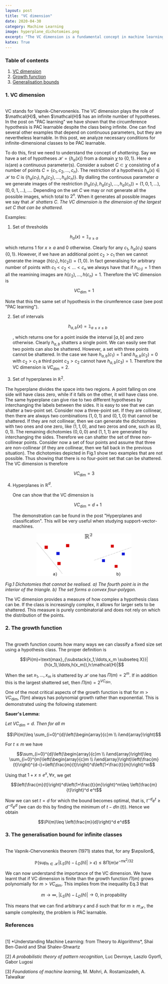 ```yaml
---
layout: post
title: "VC dimension"
date: 2020-04-30
category: Machine Learning
image: hyperplane_dichotomies.png
excerpt: "The VC dimension is a fundamental concept in machine learning theory. It gives a measure of complexity based on combinatorial aspects. This concept is used to show how certain infinite hypothesis classes are PAC-learnable. Some of the main ideas are explained: growth function and shattering. I give examples and show how the VC dimension can bound the generalization error."
katex: True
---
```

### **Table of contents**

1. [VC dimension](#VC)
2. [Growth function](#growth)
3. [Generalisation bounds](#genbounds)

<a name="VC"></a>
### **1. VC dimension**
<br/>
VC stands for Vapnik-Chervonenkis. The VC dimension plays the role of $\mathcal{H}$, when $\mathcal{H}$ has an infinite number of hypotheses. In the post on "PAC learning" we have shown that the circumference hypothesis is PAC learnable despite the class being infinite. One can find several other examples that depend on continuous parameters, but they are nevertheless learnable. In this post, we analyze necessary conditions for infinite-dimensional classes to be PAC learnable.

To do this, first we need to understand the concept of *shattering*. Say we have  a set of hypotheses $\mathcal{H}=\{h_a(x)\}$ from a domain $\chi$ to $\{0,1\}$. Here $a$ is(are) a continuous parameter(s). Consider a subset $C\subset \chi$ consisting of a number of points $C=\{c_1,c_2,\ldots,c_n\}$. The restriction of a hypothesis $h_a(x)\in\mathcal{H}$ to $C$ is $\{h_a(c_1),h_a(c_2),\dots,h_a(c_n)\}$. By dialling the continuous parameter $a$ we generate images of the restriction $(h_a(c_1),h_a(c_2),\dots,h_a(c_n))=(1,0,1,\ldots),(0,0,1,\ldots),\ldots$. Depending on the set $C$ we may or not generate all the possible images, which total to $2^n$. When it generates all possible images we say that $\mathcal{H}$ *shatters* $C$. *The VC dimension is the dimension of the largest set $C$ that can be shattered.*

Examples:

1) Set of thresholds 
   
  $$h_a(x)=\mathbb{1}_{x\geq a}$$

  which returns $1$ for $x\geq a$ and $0$ otherwise. Clearly for any $c_1$, $h_a(c_1)$ spans $\{0,1\}$. However, if we have an additional point $c_2>c_1$ then we cannot generate the image $(h(c_1),h(c_2))=(1,0)$. In fact generalising for arbitrary number of points with $c_1<c_2<\ldots<c_n$ we always have that if $h_(c_1)=1$ then all the reamining images are $h(c_2),\ldots,h(c_n)=1$. Therefore the VC dimension is 

  $$VC_{\text{dim}}=1$$

  Note that this the same set of hypothesis in the cirumference case (see post "PAC learning").

2) Set of intervals 
   
   $$h_{a,b}(x)=\mathbb{1}_{a\leq x\leq b}$$

   , which returns one for a point inside the interval $[a,b]$ and zero otherwise. Clearly $h_{a,b}$ shatters a single point. We can easily see that two points can also be shattered. However, a set with three points cannot be shattered. In the case we have $h_{a,b}(c_1)=1$ and $h_{a,b}(c_2)=0$ with $c_2>c_1$ a third point $c_3>c_2$ cannot have $h_{a,b}(c_3)=1$. Therefore the VC dimension is $VC_{\text{dim}}=2$.

3) Set of hyperplanes in $\mathbb{R}^2$.
    
  The hyperplane divides the space into two regions. A point falling on one side will have class zero, while if it falls on the other, it will have class one. The same hyperplane can give rise to two different hypotheses by interchanging the labels between the sides. It is easy to see that we can shatter a two-point set. Consider now a three-point set. If they are collinear, then there are always two combinations $(1,0,1)$ and $(0,1,0)$ that cannot be shattered. If they are not collinear, then we can generate the dichotomies with two ones and one zero, like $(1,1,0)$, and two zeros and one, such as $(0,0,1)$. The remaining dichotomies $(0,0,0)$ and $(1,1,1)$ are generated by interchanging the sides. Therefore we can shatter the set of three non-collinear points. Consider now a set of four points and assume that three are non-collinear (if they are collinear, then we fall back in the previous situation). The dichotomies depicted in Fig.1 show two examples that are not possible. Thus showing that there is no four-point set that can be shattered. The VC dimension is therefore 
  
  $$VC_{\text{dim}}=3$$

4) Hyperplanes in $\mathbb{R}^d$. 
   
   One can show that the VC dimension is 

   $$VC_{\text{dim}}=d+1$$
   
   The demonstration can be found in the post "Hyperplanes and classification". This will be very useful when studying support-vector-machines.


<a name="dichotomies"></a>
<div style="text-align: center"><img src="/images/hyperplane_dichotomies.png"  width="60%"></div>

*Fig.1 Dichotomies that cannot be realised. a) The fourth point is in the interior of the triangle. b) The set forms a convex four-polygon.*

The VC dimension provides a measure of how complex a hypothesis class can be. If the class is increasingly complex, it allows for larger sets to be shattered. This measure is purely combinatorial and does not rely on which the distribution of the points.

<a name="growth"></a>
### **2. The growth function**
<br/>
The growth function counts how many ways we can classify a fixed size set using a hypothesis class. The proper definition is

$$\Pi(m)=\text{max}_{\substack{x_1,\ldots,x_m \subseteq X}}|(h(x_1),\ldots,h(x_m)),h:\mathcal{H}|$$

When the set $x_1,\ldots,x_m$ is shattered by $\mathcal{H}$ one has $\Pi(m)=2^m$. If in addition this is the largest shattered set, then $\Pi(m)=2^{VC_{\text{dim}}}$.

One of the most critical aspects of the growth function is that for $m>VC_{\text{dim}}$, $\Pi(m)$ always has polynomial growth rather than exponential. This is demonstrated using the following statement:

**Sauer's Lemma:**

*Let $VC_{\text{dim}}=d$. Then for all $m$*

$$\Pi(m)\leq \sum_{i=0}^{d}\left(\begin{array}{c}m \\ i\end{array}\right)$$

For $t\leq m$ we have

$$\sum_{i=0}^{d}\left(\begin{array}{c}m \\ i\end{array}\right)\leq \sum_{i=0}^{m}\left(\begin{array}{c}m \\ i\end{array}\right)\left(\frac{m}{t}\right)^{d-i}=\left(\frac{m}{t}\right)^d\left(1+\frac{t}{m}\right)^m$$

Using that $1+x\leq e^x, \forall x$, we get

$$\left(\frac{m}{t}\right)^d\left(1+\frac{t}{m}\right)^m\leq \left(\frac{m}{t}\right)^d e^t$$

Now we can set $t=d$ for which the bound becomes optimal, that is, $t^{-d} e^t\geq d^{-d}e^d$ (we can do this by finding the minimum of $t-d\ln(t)$). Hence we obtain

$$\Pi(m)\leq \left(\frac{m}{d}\right)^d e^d$$

<a name="genbounds"></a>
### **3. The generalisation bound for infinite classes**
<br/>
The Vapnik-Chervonenkis theorem (1971) states that, for any $\epsilon$,

$$\mathbb{P}(\text{sup}_{h\in \mathcal{H}}|L_S(h)-L_D(h)|>\epsilon)\leq 8\Pi(m)e^{-m\epsilon^2/32} \tag{3}$$

We can now understand the importance of the VC dimension. We have learnt that if VC dimension is finite than the growth function $\Pi(m)$ grows polynomially for $m>VC_{\text{dim}}$. This implies from the inequality Eq.3 that

$$m\rightarrow \infty,\;|L_S(h)-L_D(h)|\rightarrow 0,\;\text{in propability}$$

This means that we can find arbitrary $\epsilon$ and $\delta$ such that for $m\geq m_{\mathcal{H}}$, the sample complexity, the problem is PAC learnable.
### **References**
<br/>
[1] *Understanding Machine Learning: from Theory to Algorithms*, Shai Ben-David and Shai Shalev-Shwartz

[2] *A probabilistic theory of pattern recognition*, Luc Devroye, Laszlo Gyorfi, Gabor Lugosi

[3] *Foundations of machine learning*, M. Mohri, A. Rostamizadeh, A. Talwalkar
